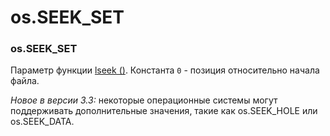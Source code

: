# os.SEEK\_SET

### os.SEEK\_SET

Параметр функции [lseek \(\)](os.lseek.md). Константа `0` - позиция относительно начала файла.

_Новое в версии 3.3:_ некоторые операционные системы могут поддерживать дополнительные значения, такие как os.SEEK\_HOLE или os.SEEK\_DATA.


